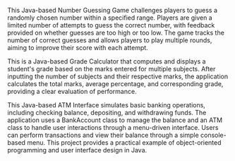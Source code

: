 This Java-based Number Guessing Game challenges players to guess a randomly chosen number within a specified range. Players are given a limited number of attempts to guess the correct number, with feedback provided on whether guesses are too high or too low. The game tracks the number of correct guesses and allows players to play multiple rounds, aiming to improve their score with each attempt.

This is a Java-based Grade Calculator that computes and displays a student's grade based on the marks entered for multiple subjects. After inputting the number of subjects and their respective marks, the application calculates the total marks, average percentage, and corresponding grade, providing a clear evaluation of performance.

This Java-based ATM Interface simulates basic banking operations, including checking balance, depositing, and withdrawing funds. The application uses a BankAccount class to manage the balance and an ATM class to handle user interactions through a menu-driven interface. Users can perform transactions and view their balance through a simple console-based menu. This project provides a practical example of object-oriented programming and user interface design in Java.
